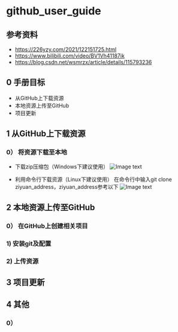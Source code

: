 # github_user_guide

## 参考资料
- https://226yzy.com/2021/122151725.html
- https://www.bilibili.com/video/BV1Vh41187ik
- https://blog.csdn.net/wsmrzx/article/details/115793236

## 0 手册目标
- 从GitHub上下载资源
- 本地资源上传至GitHub
- 项目更新

## 1 从GitHub上下载资源
### 0） 将资源下载至本地
- 下载zip压缩包（Windows下建议使用）
![Image text](https://github.com/dazhuang17/doc_img/blob/main/github_user_guide/1.jpg)

- 利用命令行下载资源（Linux下建议使用）
在命令行中输入git clone ziyuan_address，ziyuan_address参考以下
![Image text](https://github.com/dazhuang17/doc_img/blob/main/github_user_guide/2.jpg)


## 2 本地资源上传至GitHub
### 0） 在GitHub上创建相关项目


### 1) 安装git及配置

### 2) 上传资源

## 3 项目更新


## 4 其他
### 0） 


